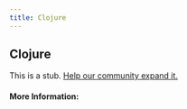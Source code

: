 ```yaml
---
title: Clojure
---
```


## Clojure

This is a stub. [Help our community expand it.](https://github.com/freeCodeCamp/guide-articles/tree/master/articles/Clojure/index.md)

<!-- The article goes here, in GitHub-flavored Markdown. Feel free to add YouTube videos, images, and CodePen/JSBin embeds  -->

#### More Information:
<!-- Please add any articles you think might be helpful to read before writing the article -->



